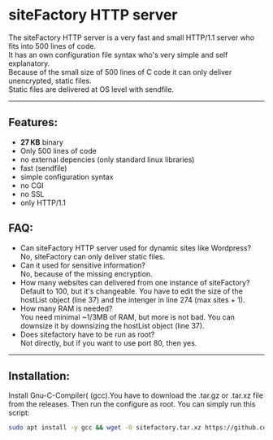 # siteFactory HTTP server
The siteFactory HTTP server is a very fast and small HTTP/1.1 server who fits into 500 lines of code.<br>
It has an own configuration file syntax who's very simple and self explanatory.<br>
Because of the small size of 500 lines of C code it can only deliver unencrypted, static files.<br>
Static files are delivered at OS level with sendfile.<hr>
## Features:
- **27&#8239;KB** binary
- Only 500 lines of code
- no external depencies (only standard linux libraries)
- fast (sendfile)
- simple configuration syntax
- no CGI
- no SSL
- only HTTP/1.1
## FAQ:
- Can siteFactory HTTP server used for dynamic sites like Wordpress?<br>No, siteFactory can only deliver static files.
- Can it used for sensitive information?<br>No, because of the missing encryption.
- How many websites can delivered from one instance of siteFactory?<br>Default to 100, but it's changeable. You have to edit the size of the hostList object (line 37) and the intenger in line 274 (max sites + 1).
- How many RAM is needed?<br>You need minimal ~1/3MB of RAM, but more is not bad. You can downsize it by downsizing the hostList object (line 37).
- Does sitefactory have to be run as root?<br>Not directly, but if you want to use port 80, then yes.
<hr>

## Installation:
Install Gnu-C-Compiler( (gcc).You have to download the .tar.gz or .tar.xz file from the releases. Then run the configure as root. You can simply run this script:<br>
```bash
sudo apt install -y gcc && wget -O sitefactory.tar.xz https://github.com/lukastautz/siteFactory/releases/download/latest/sitefactory.tar.xz && tar -xf sitefactory.tar.xz && sudo ./configure
```
